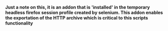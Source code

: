 **Just a note on this, it is an addon that is 'installed' in the temporary headless firefox session profile created by 
selenium. This addon enables the exportation of the HTTP archive which is critical to this scripts functionality**